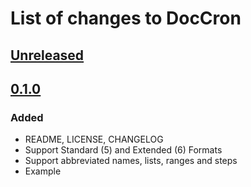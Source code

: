 # List of changes to DocCron

## [Unreleased]

## [0.1.0]
### Added
- README, LICENSE, CHANGELOG
- Support Standard (5) and Extended (6) Formats
- Support abbreviated names, lists, ranges and steps
- Example

[Unreleased]: https://github.com/Code-ReaQtor/DocCron/compare/0.1.0...master
[0.1.0]: https://github.com/Code-ReaQtor/DocCron/releases/tag/0.1.0